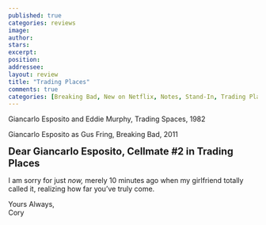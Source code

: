 ```yaml
---
published: true
categories: reviews
image:
author: 
stars: 
excerpt: 
position: 
addressee: 
layout: review
title: "Trading Places"
comments: true
categories: [Breaking Bad, New on Netflix, Notes, Stand-In, Trading Places]
---
```

<div><p><span class="full-image-block ssNonEditable"><span><img src="http://static.squarespace.com/static/5005f6bcc4aa41161b33e89e/5329cf1fe4b07c068ebf74de/5329cf20e4b07c068ebf7d85/1336797975643/tradingplaces.jpg" alt="" /></span><span class="thumbnail-caption" style="width:540px;">Giancarlo Esposito and Eddie Murphy, Trading Spaces, 1982</span></span></p>
<p><span class="full-image-block ssNonEditable"><span><img src="http://static.squarespace.com/static/5005f6bcc4aa41161b33e89e/5329cf1fe4b07c068ebf74de/5329cf20e4b07c068ebf7d86/1336798004032/giancarlo-2.jpg" alt="" /></span><span class="thumbnail-caption" style="width:540px;">Giancarlo Esposito as Gus Fring, Breaking Bad, 2011</span></span></p>
<p><strong style="font-size:140%;">Dear Giancarlo Esposito, Cellmate #2 in Trading Places</strong></p>
<p>I am sorry for just <em>now,</em> merely 10 minutes ago when my girlfriend totally called it, realizing how far you&rsquo;ve truly come.</p>
<p>Yours Always,<br /> Cory</p></div>
